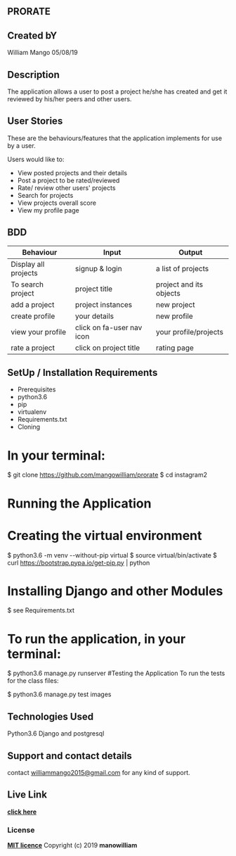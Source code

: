 
## PRORATE

## Created bY
William Mango  05/08/19

## Description
The application  allows a user to post a project he/she has created and get it reviewed by his/her peers and other users.

## User Stories
These are the behaviours/features that the application implements for use by a user.

Users would like to:

* View posted projects and their details
* Post a project to be rated/reviewed
* Rate/ review other users' projects
* Search for projects 
* View projects overall score
* View my profile page

## BDD

|Behaviour	          |          Input	        |Output                  |
|---------------------|-------------------------|------------------------|
|Display all projects |signup & login           | a list of projects     |
|To search project    |project title            |project and its objects |
|add a project        |project instances        |new project             |
|create profile       |your details             |new profile             |
|view your profile    |click on fa-user nav icon|your profile/projects   |
|rate a project       |click on project title   |rating page             |

## SetUp / Installation Requirements
* Prerequisites
* python3.6
* pip
* virtualenv
* Requirements.txt
* Cloning

# In your terminal:

  $ git clone https://github.com/mangowilliam/prorate
  $ cd instagram2
# Running the Application
# Creating the virtual environment

  $ python3.6 -m venv --without-pip virtual
  $ source virtual/bin/activate
  $ curl https://bootstrap.pypa.io/get-pip.py | python
# Installing Django and other Modules

  $ see Requirements.txt
# To run the application, in your terminal:

  $ python3.6 manage.py runserver
#Testing the Application
To run the tests for the class files:

  $ python3.6 manage.py test images
## Technologies Used
Python3.6
Django and postgresql
## Support and contact details

contact williammango2015@gmail.com for any kind of support.

## Live Link

**[click here](https://github.com/mangowilliam/prorate)**

### License

**[MIT licence](licence)**
Copyright (c) 2019 **manowilliam**